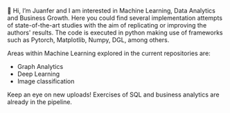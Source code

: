 
👋 Hi, I’m Juanfer and I am interested in Machine Learning, Data Analytics and Business Growth. Here you could find several implementation attempts of state-of-the-art studies with the aim of replicating or improving the authors' results. The code is executed in python making use of frameworks such as Pytorch, Matplotlib, Numpy, DGL, among others.

Areas within Machine Learning explored in the current repositories are:

- Graph Analytics
- Deep Learning
- Image classification

Keep an eye on new uploads!
Exercises of SQL and business analytics are already in the pipeline.

<!---
juanferEspinosa/juanferEspinosa is a ✨ special ✨ repository because its `README.md` (this file) appears on your GitHub profile.
You can click the Preview link to take a look at your changes.
--->
